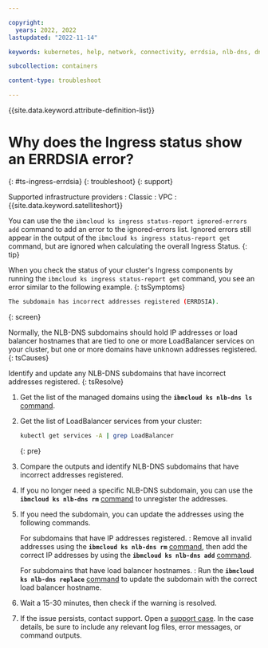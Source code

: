 ```yaml
---

copyright: 
  years: 2022, 2022
lastupdated: "2022-11-14"

keywords: kubernetes, help, network, connectivity, errdsia, nlb-dns, dns add, dns remove

subcollection: containers

content-type: troubleshoot

---
```


{{site.data.keyword.attribute-definition-list}}


# Why does the Ingress status show an ERRDSIA error?
{: #ts-ingress-errdsia}
{: troubleshoot}
{: support}


Supported infrastructure providers
:   Classic
:   VPC
:   {{site.data.keyword.satelliteshort}}

You can use the the `ibmcloud ks ingress status-report ignored-errors add` command to add an error to the ignored-errors list. Ignored errors still appear in the output of the `ibmcloud ks ingress status-report get` command, but are ignored when calculating the overall Ingress Status.
{: tip}

When you check the status of your cluster's Ingress components by running the `ibmcloud ks ingress status-report get` command, you see an error similar to the following example.
{: tsSymptoms}

```sh
The subdomain has incorrect addresses registered (ERRDSIA).
```
{: screen}


Normally, the NLB-DNS subdomains should hold IP addresses or load balancer hostnames that are tied to one or more LoadBalancer services on your cluster, but one or more domains have unknown addresses registered.
{: tsCauses}

Identify and update any NLB-DNS subdomains that have incorrect addresses registered.
{: tsResolve}

1. Get the list of the managed domains using the **`ibmcloud ks nlb-dns ls`** [command](/docs/containers?topic=containers-kubernetes-service-cli#cs_nlb-dns-ls).

1. Get the list of LoadBalancer services from your cluster:
    ```sh
    kubectl get services -A | grep LoadBalancer
    ```
    {: pre}
    
1. Compare the outputs and identify NLB-DNS subdomains that have incorrect addresses registered.

1. If you no longer need a specific NLB-DNS subdomain, you can use the **`ibmcloud ks nlb-dns rm`** [command](/docs/containers?topic=containers-kubernetes-service-cli#cs_nlb-dns-rm) to unregister the addresses.

1. If you need the subdomain, you can update the addresses using the following commands.

    For subdomains that have IP addresses registered.
    :   Remove all invalid addresses using the **`ibmcloud ks nlb-dns rm`** [command](/docs/containers?topic=containers-kubernetes-service-cli#cs_nlb-dns-rm), then add the correct IP addresses by using the **`ibmcloud ks nlb-dns add`** [command](/docs/containers?topic=containers-kubernetes-service-cli#cs_nlb-dns-add).
    
    For subdomains that have load balancer hostnames.
    :   Run the **`ibmcloud ks nlb-dns replace`** [command](/docs/containers?topic=containers-kubernetes-service-cli#cs_nlb-dns-replace) to update the subdomain with the correct load balancer hostname.
    
1. Wait a 15-30 minutes, then check if the warning is resolved.

1. If the issue persists, contact support. Open a [support case](/docs/get-support?topic=get-support-using-avatar). In the case details, be sure to include any relevant log files, error messages, or command outputs.


